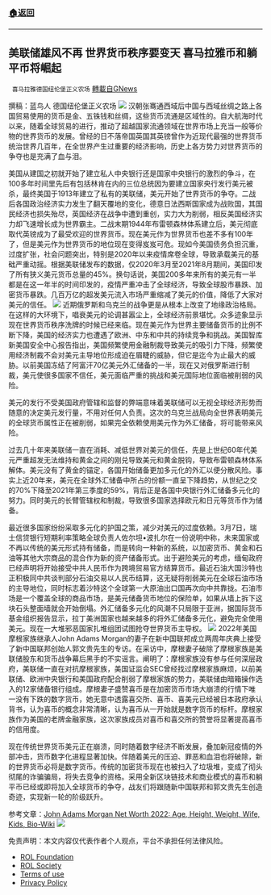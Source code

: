 ###  [:house:返回](README.md)
---


## 美联储雄风不再 世界货币秩序要变天 喜马拉雅币和躺平币将崛起
` 喜马拉雅德国纽伦堡正义农场` [轉載自GNews](https://gnews.org/zh-hans/2674663/)

撰稿：蓝鸟人
德国纽伦堡正义农场
 ![](https://assets.gnews.org/wp-content/uploads/2022/06/0606-20_1654525957.jpg) 
汉朝张骞通西域后中国与西域丝绸之路上各国贸易使用的货币是金、五铢钱和丝绸，这些货币流通是区域性的。自大航海时代以来，随着全球贸易的进行，推动了超越国家流通领域在世界市场上充当一般等价物的世界货币的发展。曾经的日不落帝国英国其英镑曾作为近现代最强的世界货币统治世界几百年，在全世界产生过重要的经济影响，历史上各方势力对世界货币的争夺也是充满了血与泪。
 
美国从建国之初就开始了建立私人中央银行还是国家中央银行的激烈的争斗，在100多年时间里先后有包括林肯在内的三位总统因为要建立国家央行发行美元被杀，最终美国于1913年建立了私有的美联储，美元开始了世界货币的争夺。二战后各国政治经济实力发生了翻天覆地的变化，德意日法西斯国家成为战败国，其国民经济也损失殆尽，英国经济在战争中遭到重创，实力大为削弱，相反美国经济实力却飞速增长成为世界霸主。二战末期1944年布雷顿森林体系建立后，美元彻底取代英镑成为了最受欢迎的世界货币。现在美元作为世界货币也差不多有100年了，但是美元作为世界货币的地位现在变得岌岌可危。现如今美国债务负担沉重，过度扩张，社会问题突出，特别是2020年以来疫情席卷全球，导致承载美元的基础严重动摇。根据美联储发布的数据，仅2020年3月至2021年8月期间，美国印发了所有狭义美元货币总量的45%。换句话说，美国200多年来所有的美元有一半都是在这一年半的时间印发的，疫情严重冲击了全球经济，导致全球股市暴跌、加密货币暴跌。几百万亿的超发美元流入市场严重缩减了美元的价值，降低了大家对美元的信任。
 ![](https://assets.gnews.org/wp-content/uploads/2022/06/0606-21_1654525974.jpg) 
近期俄罗斯和乌克兰的战争更是从根本上改变了地缘政治格局。在这样的大环境下，唱衰美元的论调甚嚣尘上，全球经济前景堪忧。众多迹象显示现在世界货币秩序洗牌的时候已经来临。现在美元作为世界主要储备货币的比例不断下降，美国的经济实力也遭遇了欧洲、中东和中共的持续竞争和挑战。美国智库新美国安全中心报告指出，美国频繁使用金融制裁导致美元的吸引力下降，频繁使用经济制裁不会对美元主导地位形成迫在眉睫的威胁，但它是迄今为止最大的威胁。以前美国冻结了阿富汗70亿美元外汇储备的一半，现在又对俄罗斯进行制裁，美元使很多国家不信任，美元面临严重的挑战和美元国际地位面临被削弱的风险。
 
美元的发行不受美国政府管辖和监督的弊端意味着美联储可以无视全球经济形势而随意的决定美元发行量，不用对任何人负责。这次的乌克兰战局向全世界表明美元的全球货币属性正在被削弱，如果完全依赖使用美元作为外汇储备，将可能带来风险。
 
过去几十年来美联储一直在消耗、减低世界对美元的信任，先是上世纪60年代美元严重超发无法维持和黄金之间的刚兑导致美元和黄金脱钩，导致布雷顿森林体系解体。美元没有了黄金的锚定，各国开始储备更加多元化的外汇以便分散风险。事实上近20年来，美元在全球外汇储备中所占的份额一直呈下降趋势，从世纪之交的70%下降至2021年第三季度的59%，背后正是各国中央银行外汇储备多元化的努力。同时美元的长臂管辖权和制裁，导致很多国家选择欧元和日元等货币作为储备。
 
最近很多国家纷纷采取多元化的护国之策，减少对美元的过度依赖。3月7日，瑞士信贷银行短期利率策略全球负责人佐尔坦•波扎尔在一份说明中称，未来国家或不再以传统的美元形式持有储备，而是转向一种新的系统，以加密货币、黄金和石油等其他大宗商品的混合作为新的资产储备形式。出于避险美元的考虑，缅甸政府已经声明将开始接受中共人民币作为跨境贸易官方结算货币。最近石油大国沙特也正积极同中共谈判部分石油交易以人民币结算，这无疑将削弱美元在全球石油市场的主导地位，同时标志着沙特这个全球第一大原油出口国再次向中共靠拢。石油市场是一个覆盖全球的商品市场，是美元储备货币地位的保险单，如果从墙上拆下这块石头整面墙就会开始倒塌。外汇储备多元化的风潮不只局限于亚洲，据国际货币基金组织报告显示，拉丁美洲国家也越来越多的将外汇储备多元化，避免完全使用美元。现在一大堆邪恶国家扎堆组团试图抢夺世界货币主导权。
 ![](https://assets.gnews.org/wp-content/uploads/2022/06/0606-19_1654525991.jpg) 
2022年美国摩根家族继承人John Adams Morgan的妻子在新中国联邦成立两周年庆典上接受了新中国联邦创始人郭文贵先生的专访。在采访中，摩根妻子破除了摩根家族是美联储股东和货币战争幕后黑手的不实谣言。阐明了：摩根家族没有参与任何深层政府，美联储一直在对抗摩根家族，美国证监会SEC曾经找过摩根家族麻烦，以前美联储、欧洲中央银行和美国政府配合削弱了摩根家族的势力，美联储由暗箱操作选入的12家储备银行组成。摩根妻子盛赞喜币是在加密货币市场大崩溃的行情下唯一没有下跌的数字货币，她无意中透露喜交所、喜币、喜美元已经被日本政府承认背书，认为喜币的概念非常清晰，认为喜币从一开始就是数字货币的标杆。摩根家族作为美国的老牌金融家族，这次家族成员对喜币和喜交所的赞誉将显著提高喜币的信用度。
 
现在传统世界货币美元正在崩溃，同时随着数字经济不断发展，叠加新冠疫情的外部冲击，货币数字化进程显著加快。伴随着美元的压迫、罪恶和血泪也将破除，新的世界货币必将是数字货币。传统的加密货币现在也被扫入了垃圾堆，变成了彻头彻尾的诈骗骗局，将失去竞争的资格。采用全新区块链技术和商业模式的喜币和躺平币已经或即将加入全球货币的争夺，战友们将跟随新中国联邦和郭文贵先生创造奇迹，实现新一轮的阶级跃升。
 
参考文章：[John Adams Morgan Net Worth 2022: Age, Height, Weight, Wife, Kids, Bio-Wiki](https://www.wealthypersons.com/john-adams-morgan-net-worth-2020-2021/)
 ![](https://assets.gnews.org/wp-content/uploads/2022/05/logo0529_1653788537.jpg) 

免责声明：本文内容仅代表作者个人观点，平台不承担任何法律风险。
  
- [ROL Foundation](https://rolfoundation.org/)
- [ROL Society](https://rolsociety.org/)
- [Terms of use](https://gnews.org/terms-of-use-3/)
- [Privacy Policy](https://gnews.org/privacy-policy/)
